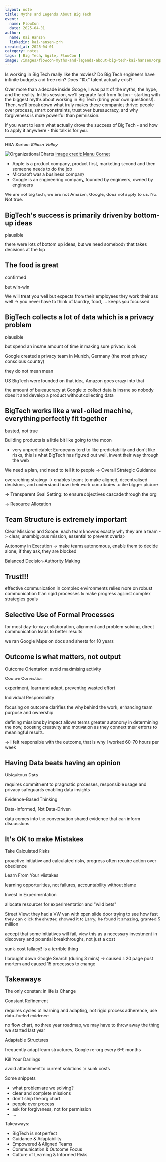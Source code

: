 ```yaml
---
layout: note
title: Myths and Legends About Big Tech
event:
  name: FlowCon
  date: 2025-04-01
author:
  name: Kai Hansen
  linkedin: kai-hansen-zrh
created_at: 2025-04-01
category: notes
tags: [ Big Tech, Agile, FlowCon ]
image: /images/flowcon-myths-and-legends-about-big-tech-kai-hansen/organizational-charts.png
---
```


Is working in Big Tech really like the movies? Do Big Tech engineers have infinite budgets and free rein? Does "10x" talent actually exist?

Over more than a decade inside Google, I was part of the myths, the hype, and the reality. In this session, we’ll separate fact from fiction - starting with the biggest myths about working in Big Tech (bring your own questions!). Then, we’ll break down what truly makes these companies thrive: people over process, smart constraints, trust over bureaucracy, and why forgiveness is more powerful than permission.

If you want to learn what actually drove the success of Big Tech - and how to apply it anywhere - this talk is for you.

---

HBA Series: *Silicon Valley*

![Organizational Charts](/images/flowcon-myths-and-legends-about-big-tech-kai-hansen/organizational-charts.png)
[image credit: Manu Cornet](https://bonkersworld.net/organizational-charts)

- Apple is a product company, product first, marketing second and then someone needs to do the job
- Microsoft was a business company
- Google is an engineering company, founded by engineers, owned by engineers

We are not big tech, we are not Amazon, Google, does not apply to us. No. Not true.

## BigTech's success is primarily driven by bottom-up ideas

plausible

there were lots of bottom up ideas, but we need somebody that takes decisions at the top

## The food is great

confirmed

but win-win

We will treat you well but expects from their employees they work their ass well -> you never have to think of laundry, food, ... keeps you focussed

## BigTech collects a lot of data which is a privacy problem

plausible

but spend an insane amount of time in making sure privacy is ok

Google created a privacy team in Munich, Germany (the most privacy conscious country)

they do not mean mean

US BigTech were founded on that idea, Amazon goes crazy into that

the amount of bureaucracy at Google to collect data is insane so nobody does it and develop a product without collecting data

## BigTech works like a well-oiled machine, everything perfectly fit together

busted, not true

Building products is a little bit like going to the moon

- very unpredictable: Europeans tend to like predictability and don't like risks, this is what BigTech has figured out well, invent their way through the web

We need a plan, and need to tell it to people -> Overall Strategic Guidance

overarching strategy -> enables teams to make aligned, decentralised decisions, and understand how their work contributes to the bigger picture

-> Transparent Goal Setting: to ensure objectives cascade through the org

-> Resource Allocation

## Team Structure is extremely important

Clear Missions and Scope: each team knowns exactly why they are a team -> clear, unambiguous mission, essential to prevent overlap

Autonomy in Execution -> make teams autonomous, enable them to decide alone, if they ask, they are blocked

Balanced Decision-Authority Making

## Trust!!!

effective communication in complex environments relies more on robust communication than rigid processes to make progress against complex strategies goals

## Selective Use of Formal Processes

for most day-to-day collaboration, alignment and problem-solving, direct communication leads to better results

we ran Google Maps on docs and sheets for 10 years

## Outcome is what matters, not output

Outcome Orientation: avoid maximising activity

Course Correction

experiment, learn and adapt, preventing wasted effort

Individual Responsibility

focusing on outcome clarifies the why behind the work, enhancing team purpose and ownership

defining missions by impact allows teams greater autonomy in determining the how, boosting creativity and motivation as they connect their efforts to meaningful results.

-> I felt responsible with the outcome, that is why I worked 60-70 hours per week

## Having Data beats having an opinion

Ubiquitous Data

requires commitment to pragmatic processes, responsible usage and privacy safeguards enabling data insights

Evidence-Based Thinking

Data-Informed, Not Data-Driven

data comes into the conversation
shared evidence that can inform discussions

## It's OK to make Mistakes

Take Calculated Risks

proactive initiative and calculated risks, progress often require action over obedience

Learn From Your Mistakes

learning opportunities, not failures, accountability without blame

Invest in Experimentation

allocate resources for experimentation and "wild bets"

Street View: they had a VW van with open slide door trying to see how fast they can click the shutter, showed it to Larry, he found it amazing, granted 5 million

accept that some initiatives will fail, view this as a necessary investment in discovery and potential breakthroughs, not just a cost

sunk-cost fallacy!! is a terrible thing

I brought down Google Search (during 3 mins) -> caused a 20 page post mortem and caused 15 processes to change

## Takeaways

The only constant in life is Change

Constant Refinement

requires cycles of learning and adapting, not rigid process adherence, use data-fueled evidence

no flow chart, no three year roadmap, we may have to throw away the thing we started last year

Adaptable Structures

frequently adapt team structures, Google re-org every 6-9 months

Kill Your Darlings

avoid attachment to current solutions or sunk costs

Some snippets

- what problem are we solving?
- clear and complete missions
- don't ship the org chart
- people over process
- ask for forgiveness, not for permission
- ...

Takeaways:

- BigTech is not perfect
- Guidance & Adaptability
- Empowered & Aligned Teams
- Communication & Outcome Focus
- Culture of Learning & Informed Risks
